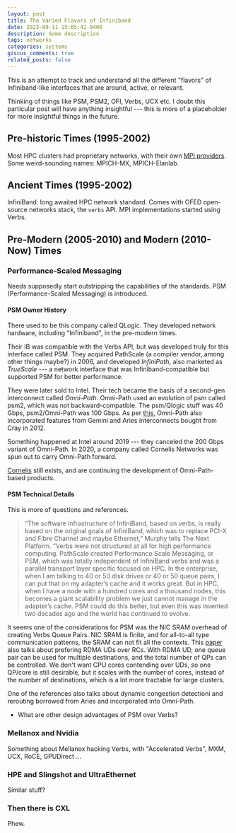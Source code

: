 ```yaml
---
layout: post
title: The Varied Flavors of Infiniband
date: 2023-09-11 15:05:42-0400
description: Some description
tags: networks
categories: systems
giscus_comments: true
related_posts: false
---
```


This is an attempt to track and understand all the different "flavors" of Infiniband-like interfaces that are around, active, or relevant.

Thinking of things like PSM, PSM2, OFI, Verbs, UCX etc. I doubt this particular post will have anything insightful --- this is more of a placeholder for more insightful things in the future.

## Pre-historic Times (1995-2002)

Most HPC clusters had proprietary networks, with their own [MPI providers][1]. Some weird-sounding names: MPICH-MX, MPICH-Elanlab.

## Ancient Times (1995-2002)

InfiniBand: long awaited HPC network standard. Comes with OFED open-source networks stack, the `verbs` API. MPI implementations started using Verbs.

## Pre-Modern (2005-2010) and Modern (2010-Now) Times

### Performance-Scaled Messaging

Needs supposedly start outstripping the capabilities of the standards. PSM (Performance-Scaled Messaging) is introduced.

#### PSM Owner History

There used to be this company called QLogic. They developed network hardware, including "Infiniband", in the pre-modern times.

Their IB was compatible with the Verbs API, but was developed truly for this interface called PSM. They acquired PathScale (a compiler vendor, among other things maybe?) in 2006, and developed _InfiniPath_, also marketed as _TrueScale_ --- a network interface that was Infiniband-compatible but supported PSM for better performance.

They were later sold to Intel. Their tech became the basis of a second-gen interconnect called _Omni-Path_. Omni-Path used an evolution of psm called psm2, which was not backward-compatible. The psm/Qlogic stuff was 40 Gbps, psm2/Omni-Path was 100 Gbps. As per [this][3], Omni-Path also incorporated features from Gemini and Aries interconnects bought from Cray in 2012.

Something happened at Intel around 2019 --- they canceled the 200 Gbps variant of Omni-Path. In 2020, a company called Cornelis Networks was spun out to carry Omni-Path forward.

[Cornelis][2] still exists, and are continuing the development of Omni-Path-based products.


#### PSM Technical Details

This is more of questions and references.

> “The software infrastructure of InfiniBand, based on verbs, is really based on the original goals of InfiniBand, which was to replace PCI-X and Fibre Channel and maybe Ethernet,” Murphy tells The Next Platform. “Verbs were not structured at all for high performance computing. PathScale created Performance Scale Messaging, or PSM, which was totally independent of InfiniBand verbs and was a parallel transport layer specific focused on HPC. In the enterprise, when I am talking to 40 or 50 disk drives or 40 or 50 queue pairs, I can put that on my adapter’s cache and it works great. But in HPC, when I have a node with a hundred cores and a thousand nodes, this becomes a giant scalability problem we just cannot manage in the adapter’s cache. PSM could do this better, but even this was invented two decades ago and the world has continued to evolve.

It seems one of the considerations for PSM was the NIC SRAM overhead of creating Verbs Queue Pairs. NIC SRAM is finite, and for all-to-all type communication patterns, the SRAM can not fit all the contexts. This [paper](https://www.usenix.org/system/files/conference/osdi16/osdi16-kalia.pdf) also talks about prefering RDMA UDs over RCs. With RDMA UD, one queue pair can be used for multiple destinations, and the total number of QPs can be controlled. We don't want CPU cores contending over UDs, so one QP/core is still desirable, but it scales with the number of cores, instead of the number of destinations, which is a lot more tractable for large clusters.

One of the references also talks about dynamic congestion detectioni and rerouting borrowed from Aries and incorporated into Omni-Path.


- What are other design advantages of PSM over Verbs?

### Mellanox and Nvidia

Something about Mellanox hacking Verbs, with "Accelerated Verbs", MXM, UCX, RoCE, GPUDirect ...

### HPE and Slingshot and UltraEthernet

Similar stuff?

### Then there is CXL

Phew.

[1]: https://agullo-teach.gitlabpages.inria.fr/school/school2019/slides/mpi.pdf
[2]: https://www.nextplatform.com/2021/07/09/a-third-dialect-of-infiniband-in-the-works-again/
[3]: https://www.nextplatform.com/2023/08/24/cornelis-unveils-ambitious-omni-path-interconnect-roadmap/
